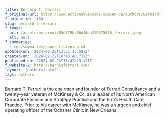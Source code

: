 ```yaml
---
title: Bernard T. Ferrari
f_original-url: https://www.actionablebooks.com/en-ca/authors/Bernard-T.-Ferrari/
f_unique-id: '460'
slug: bernard-t-ferrari
f_image:
  url: /assets/external/65d779bc86d44ea319675670_ferrari.jpeg
  alt: null
f_summaries:
  - cms/summaries/power-listening.md
updated-on: '2024-02-23T13:31:15.585Z'
created-on: '2024-02-22T16:43:40.725Z'
published-on: '2024-02-23T13:42:23.311Z'
f_website-2: http://bernieferrari.com/
layout: '[authors].html'
tags: authors
---
```


Bernard T. Ferrari is the chairman and founder of Ferrari Consultancy and a twenty-year veteran of McKinsey & Co. as a leader of its North American Corporate Finance and Strategy Practice and the firm’s Health Care Practice. Prior to his career with McKinsey, he was a surgeon and chief operating officer of the Ochsner Clinic in New Orleans.

